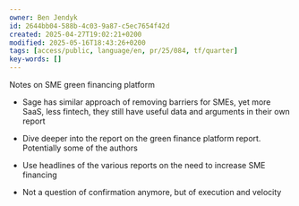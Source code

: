 ```yaml
---
owner: Ben Jendyk
id: 2644bb04-588b-4c03-9a87-c5ec7654f42d
created: 2025-04-27T19:02:21+0200
modified: 2025-05-16T18:43:26+0200
tags: [access/public, language/en, pr/25/084, tf/quarter]
key-words: []
---
```


Notes on SME green financing platform

- Sage has similar approach of removing barriers for SMEs, yet more SaaS, less fintech, they still have useful data and arguments in their own report
- Dive deeper into the report on the green finance platform report. Potentially some of the authors

- Use headlines of the various reports on the need to increase SME financing

- Not a question of confirmation anymore, but of execution and velocity